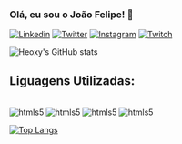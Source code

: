
### Olá, eu sou o João Felipe! 👋

[![Linkedin](https://img.shields.io/badge/LinkedIn-0077B5?style=for-the-badge&logo=linkedin&logoColor=white)](https://www.linkedin.com/in/jo%C3%A3o-felipe-feitosa-ferreira-1515101a7/)
[![Twitter](https://img.shields.io/badge/Twitter-1DA1F2?style=for-the-badge&logo=twitter&logoColor=white)](https://twitter.com/Heoxy1)
[![Instagram](https://img.shields.io/badge/Instagram-E4405F?style=for-the-badge&logo=instagram&logoColor=white)](https://www.instagram.com/heoxy1/)
[![Twitch](https://img.shields.io/badge/Twitch-9146FF?style=for-the-badge&logo=twitch&logoColor=white)](https://www.twitch.tv/heoxy1)

![Heoxy's GitHub stats](https://github-readme-stats.vercel.app/api?username=Heoxy&show_icons=true&theme=dark)


## Liguagens Utilizadas:

<div style = "display: inline_block"><br/>
    <img aligh= "center" alt = "htmls5" src="https://img.shields.io/badge/Python-14354C?style=for-the-badge&logo=python&logoColor=white">
    <img aligh= "center" alt = "htmls5" src="https://img.shields.io/badge/HTML5-E34F26?style=for-the-badge&logo=html5&logoColor=white">
    <img aligh= "center" alt = "htmls5" src="https://img.shields.io/badge/JavaScript-F7DF1E?style=for-the-badge&logo=javascript&logoColor=black">
    <img aligh= "center" alt = "htmls5" src="https://img.shields.io/badge/CSS3-1572B6?style=for-the-badge&logo=css3&logoColor=white">
    
</div>

[![Top Langs](https://github-readme-stats.vercel.app/api/top-langs/?username=Heoxy&layout=compact)](https://github.com/anuraghazra/github-readme-stats)
